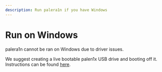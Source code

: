 ```yaml
---
description: Run palera1n if you have Windows
---
```


# Run on Windows

palera1n cannot be ran on Windows due to driver issues.

We suggest creating a live bootable palen1x USB drive and booting off it. Instructions can be found [here](palen1x/flashing-palen1x.md).
